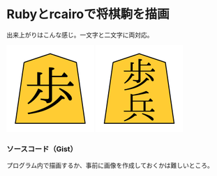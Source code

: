 # Rubyとrcairoで将棋駒を描画

出来上がりはこんな感じ。一文字と二文字に両対応。

![fu1](images/fu1-20130825_01.png)
![fu2](images/fu2-20130825_02.png)

### ソースコード（Gist）

<script src="https://gist.github.com/myokoym/6332512.js"></script>

プログラム内で描画するか、事前に画像を作成しておくかは難しいところ。

